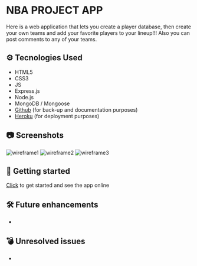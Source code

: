 # NBA PROJECT APP

Here is a web application that lets you create a player database, then create your own teams and add your favorite players to your lineup!!! Also you can post comments to any of your teams.

## ⚙️ Tecnologies Used

- HTML5
- CSS3
- JS
- Express.js
- Node.js
- MongoDB / Mongoose
- [Github](https://github.com/josedguti/nbaproject2) (for back-up and documentation purposes)
- [Heroku](https://nba-project-app.herokuapp.com/) (for deployment purposes)

## 📷 Screenshots

![wireframe1]()
![wireframe2]()
![wireframe3]()

## 🔌 Getting started

[Click]() to get started and see the app online

## 🛠 Future enhancements

- 

## 💣 Unresolved issues

- 